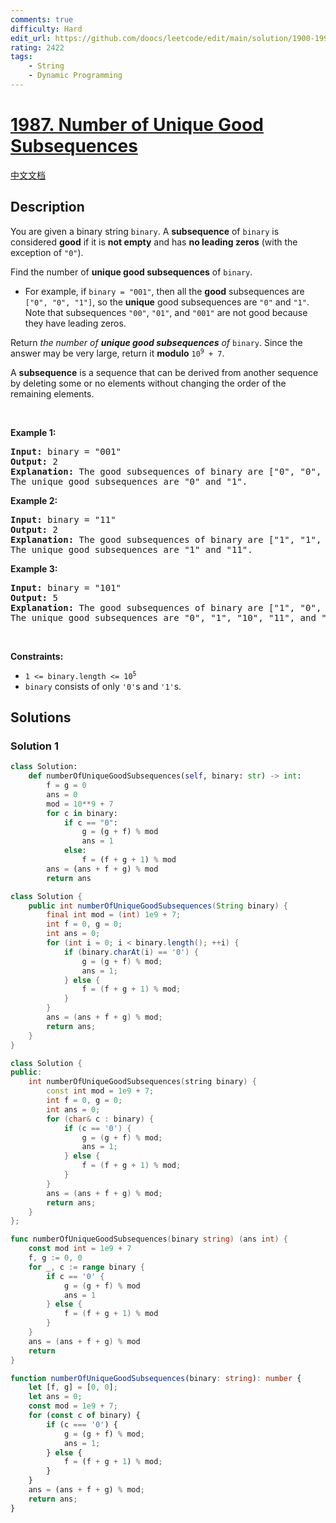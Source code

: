 ```yaml
---
comments: true
difficulty: Hard
edit_url: https://github.com/doocs/leetcode/edit/main/solution/1900-1999/1987.Number%20of%20Unique%20Good%20Subsequences/README_EN.md
rating: 2422
tags:
    - String
    - Dynamic Programming
---
```


# [1987. Number of Unique Good Subsequences](https://leetcode.com/problems/number-of-unique-good-subsequences)

[中文文档](/solution/1900-1999/1987.Number%20of%20Unique%20Good%20Subsequences/README.md)

## Description

<p>You are given a binary string <code>binary</code>. A <strong>subsequence</strong> of <code>binary</code> is considered <strong>good</strong> if it is <strong>not empty</strong> and has <strong>no leading zeros</strong> (with the exception of <code>&quot;0&quot;</code>).</p>

<p>Find the number of <strong>unique good subsequences</strong> of <code>binary</code>.</p>

<ul>
	<li>For example, if <code>binary = &quot;001&quot;</code>, then all the <strong>good</strong> subsequences are <code>[&quot;0&quot;, &quot;0&quot;, &quot;1&quot;]</code>, so the <strong>unique</strong> good subsequences are <code>&quot;0&quot;</code> and <code>&quot;1&quot;</code>. Note that subsequences <code>&quot;00&quot;</code>, <code>&quot;01&quot;</code>, and <code>&quot;001&quot;</code> are not good because they have leading zeros.</li>
</ul>

<p>Return <em>the number of <strong>unique good subsequences</strong> of </em><code>binary</code>. Since the answer may be very large, return it <strong>modulo</strong> <code>10<sup>9</sup> + 7</code>.</p>

<p>A <strong>subsequence</strong> is a sequence that can be derived from another sequence by deleting some or no elements without changing the order of the remaining elements.</p>

<p>&nbsp;</p>
<p><strong class="example">Example 1:</strong></p>

<pre>
<strong>Input:</strong> binary = &quot;001&quot;
<strong>Output:</strong> 2
<strong>Explanation:</strong> The good subsequences of binary are [&quot;0&quot;, &quot;0&quot;, &quot;1&quot;].
The unique good subsequences are &quot;0&quot; and &quot;1&quot;.
</pre>

<p><strong class="example">Example 2:</strong></p>

<pre>
<strong>Input:</strong> binary = &quot;11&quot;
<strong>Output:</strong> 2
<strong>Explanation:</strong> The good subsequences of binary are [&quot;1&quot;, &quot;1&quot;, &quot;11&quot;].
The unique good subsequences are &quot;1&quot; and &quot;11&quot;.</pre>

<p><strong class="example">Example 3:</strong></p>

<pre>
<strong>Input:</strong> binary = &quot;101&quot;
<strong>Output:</strong> 5
<strong>Explanation:</strong> The good subsequences of binary are [&quot;1&quot;, &quot;0&quot;, &quot;1&quot;, &quot;10&quot;, &quot;11&quot;, &quot;101&quot;]. 
The unique good subsequences are &quot;0&quot;, &quot;1&quot;, &quot;10&quot;, &quot;11&quot;, and &quot;101&quot;.
</pre>

<p>&nbsp;</p>
<p><strong>Constraints:</strong></p>

<ul>
	<li><code>1 &lt;= binary.length &lt;= 10<sup>5</sup></code></li>
	<li><code>binary</code> consists of only <code>&#39;0&#39;</code>s and <code>&#39;1&#39;</code>s.</li>
</ul>

## Solutions

### Solution 1

<!-- tabs:start -->

```python
class Solution:
    def numberOfUniqueGoodSubsequences(self, binary: str) -> int:
        f = g = 0
        ans = 0
        mod = 10**9 + 7
        for c in binary:
            if c == "0":
                g = (g + f) % mod
                ans = 1
            else:
                f = (f + g + 1) % mod
        ans = (ans + f + g) % mod
        return ans
```

```java
class Solution {
    public int numberOfUniqueGoodSubsequences(String binary) {
        final int mod = (int) 1e9 + 7;
        int f = 0, g = 0;
        int ans = 0;
        for (int i = 0; i < binary.length(); ++i) {
            if (binary.charAt(i) == '0') {
                g = (g + f) % mod;
                ans = 1;
            } else {
                f = (f + g + 1) % mod;
            }
        }
        ans = (ans + f + g) % mod;
        return ans;
    }
}
```

```cpp
class Solution {
public:
    int numberOfUniqueGoodSubsequences(string binary) {
        const int mod = 1e9 + 7;
        int f = 0, g = 0;
        int ans = 0;
        for (char& c : binary) {
            if (c == '0') {
                g = (g + f) % mod;
                ans = 1;
            } else {
                f = (f + g + 1) % mod;
            }
        }
        ans = (ans + f + g) % mod;
        return ans;
    }
};
```

```go
func numberOfUniqueGoodSubsequences(binary string) (ans int) {
	const mod int = 1e9 + 7
	f, g := 0, 0
	for _, c := range binary {
		if c == '0' {
			g = (g + f) % mod
			ans = 1
		} else {
			f = (f + g + 1) % mod
		}
	}
	ans = (ans + f + g) % mod
	return
}
```

```ts
function numberOfUniqueGoodSubsequences(binary: string): number {
    let [f, g] = [0, 0];
    let ans = 0;
    const mod = 1e9 + 7;
    for (const c of binary) {
        if (c === '0') {
            g = (g + f) % mod;
            ans = 1;
        } else {
            f = (f + g + 1) % mod;
        }
    }
    ans = (ans + f + g) % mod;
    return ans;
}
```

<!-- tabs:end -->

<!-- end -->
